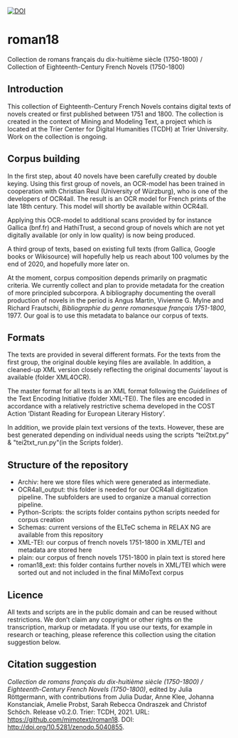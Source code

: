 [![DOI](https://zenodo.org/badge/DOI/10.5281/zenodo.5040855.svg)](https://doi.org/10.5281/zenodo.5040855)

# roman18
Collection de romans français du dix-huitième siècle (1750-1800) / Collection of Eighteenth-Century French Novels (1750-1800)

## Introduction

This collection of Eighteenth-Century French Novels contains digital texts of novels created or first published between 1751 and 1800. The collection is created in the context of Mining and Modeling Text, a project which is located at the Trier Center for Digital Humanities (TCDH) at Trier University. Work on the collection is ongoing.

## Corpus building

In the first step, about 40 novels have been carefully created by double keying. Using this first group of novels, an OCR-model has been trained in cooperation with Christian Reul (University of Würzburg), who is one of the developers of OCR4all. The result is an OCR model for French prints of the late 18th century. This model will shortly be available within OCR4all.

Applying this OCR-model to additional scans provided by for instance Gallica (bnf.fr) and HathiTrust, a second group of novels which are not yet digitally available (or only in low quality) is now being produced.

A third group of texts, based on existing full texts (from Gallica, Google books or Wikisource) will hopefully help us reach about 100 volumes by the end of 2020, and hopefully more later on.

At the moment, corpus composition depends primarily on pragmatic criteria. We currently collect and plan to provide metadata for the creation of more principled subcorpora. A bibliography documenting the overall production of novels in the period is Angus Martin, Vivienne G. Mylne and Richard Frautschi, *Bibliographie du genre romanesque français 1751-1800*, 1977. Our goal is to use this metadata to balance our corpus of texts.

## Formats

The texts are provided in several different formats. For the texts from the first group, the original double keying files are available. In addition, a cleaned-up XML version closely reflecting the original documents’ layout is available (folder XML4OCR).

The master format for all texts is an XML format following the *Guidelines* of the Text Encoding Initiative (folder XML-TEI). The files are encoded in accordance with a relatively restrictive schema developed in the COST Action ‘Distant Reading for European Literary History’.

In addition, we provide plain text versions of the texts. However, these are best generated depending on individual needs using the scripts “tei2txt.py” & "tei2txt_run.py"(in the Scripts folder). 

## Structure of the repository
* Archiv: here we store files which were generated as intermediate.
* OCR4all_output: this folder is needed for our OCR4all digitization pipeline. The subfolders are used to organize a manual correction pipeline. 
* Python-Scripts: the scripts folder contains python scripts needed for corpus creation 
* Schemas: current versions of the ELTeC schema in RELAX NG are available from this repository
* XML-TEI: our corpus of french novels 1751-1800 in XML/TEI and metadata are stored here
* plain:  our corpus of french novels 1751-1800 in plain text is stored here
* roman18_ext: this folder contains further novels in XML/TEI which were sorted out and not included in the final MiMoText corpus

## Licence

All texts and scripts are in the public domain and can be reused without restrictions. We don’t claim any copyright or other rights on the transcription, markup or metadata. If you use our texts, for example in research or teaching, please reference this collection using the citation suggestion below.

## Citation suggestion

*Collection de romans français du dix-huitième siècle (1750-1800) / Eighteenth-Century French Novels (1750-1800)*, edited by Julia Röttgermann, with contributions from Julia Dudar, Anne Klee, Johanna Konstanciak, Amelie Probst, Sarah Rebecca Ondraszek and Christof Schöch. Release v0.2.0. Trier: TCDH, 2021. URL: https://github.com/mimotext/roman18. DOI: http://doi.org/10.5281/zenodo.5040855.
